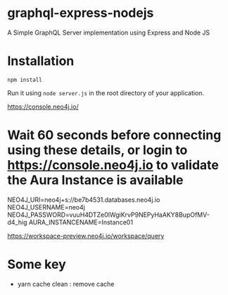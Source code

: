 # graphql-express-nodejs
A Simple GraphQL Server implementation using Express and Node JS

# Installation
``` 
npm install
```
Run it using `node server.js` in the root directory of your application.


https://console.neo4j.io/

# Wait 60 seconds before connecting using these details, or login to https://console.neo4j.io to validate the Aura Instance is available
NEO4J_URI=neo4j+s://be7b4531.databases.neo4j.io
NEO4J_USERNAME=neo4j
NEO4J_PASSWORD=vuuH4DTZe0IWgiKrvP9NEPyHaAKY8BupOfMV-d4_hig
AURA_INSTANCENAME=Instance01

https://workspace-preview.neo4j.io/workspace/query


# Some key
- yarn cache clean : remove cache